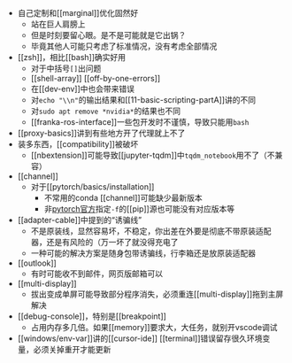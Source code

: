 - 自己定制和[[marginal]]优化固然好
  - 站在巨人肩膀上
  - 但是时刻要留心眼。是不是可能就是它出锅？
  - 毕竟其他人可能只考虑了标准情况，没有考虑全部情况
- [[zsh]]，相比[[bash]]确实好用
  - 对于中括号`[]`出问题
  - [[shell-array]] [[off-by-one-errors]]
  - 在[[dev-env]]中也会带来错误
  - 对`echo "\\n"`的输出结果和[[11-basic-scripting-partA]]讲的不同
  - 对`sudo apt remove *nvidia*`的结果也不同
  - [[franka-ros-interface]]一些包开发时不谨慎，导致只能用`bash`
- [[proxy-basics]]讲到有些地方开了代理就上不了
- 装多东西，[[compatibility]]被破坏
  - [[nbextension]]可能导致[[jupyter-tqdm]]中`tqdm_notebook`用不了（不兼容）
- [[channel]]
  - 对于[[pytorch/basics/installation]]
    - 不常用的conda [[channel]]可能缺少最新版本
    - 非[pytorch官方](https://pytorch.org/get-started/previous-versions)指定`-f`的[[pip]]源也可能没有对应版本等
- [[adapter-cable]]中提到的“诱骗线”
  - 不是原装线，显然容易坏，不稳定，你出差在外要是彻底不带原装适配器，还是有风险的（万一坏了就没得充电了
  - 一种可能的解决方案是随身包带诱骗线，行李箱还是放原装适配器
- [[outlook]]
  - 有时可能收不到邮件，网页版邮箱可以
- [[multi-display]]
  - 拔出变成单屏可能导致部分程序消失，必须重连[[multi-display]]拖到主屏解决
- [[debug-console]]，特别是[[breakpoint]]
  - 占用内存多几倍。如果[[memory]]要求大，大任务，就别开vscode调试
- [[windows/env-var]]讲的[[cursor-ide]] [[terminal]]错误留存很久环境变量，必须关掉重开才能更新
